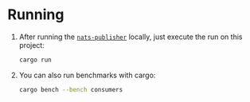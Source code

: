 # Running

1. After running the [`nats-publisher`](../nats-publisher/README.md) locally, just execute the run on this
   project:

    ```sh
    cargo run
    ```

2. You can also run benchmarks with cargo:

    ```sh
    cargo bench --bench consumers
    ```
